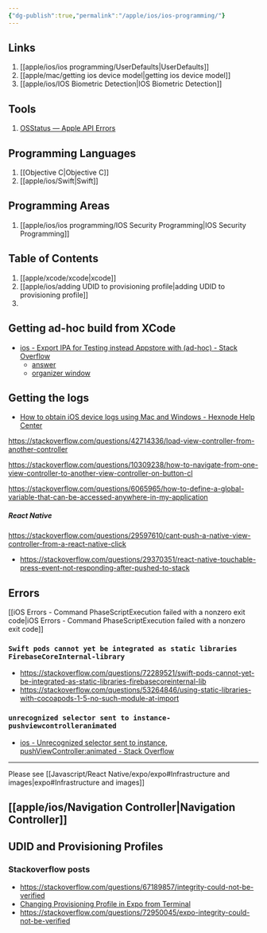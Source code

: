 ```yaml
---
{"dg-publish":true,"permalink":"/apple/ios/ios-programming/"}
---
```



## Links

1. [[apple/ios/ios programming/UserDefaults\|UserDefaults]]
2. [[apple/mac/getting ios device model\|getting ios device model]]
3. [[apple/ios/IOS Biometric Detection\|IOS Biometric Detection]]

## Tools

1. [OSStatus — Apple API Errors](https://www.osstatus.com/)

## Programming Languages

1. [[Objective C\|Objective C]]
2. [[apple/ios/Swift\|Swift]]

## Programming Areas

1. [[apple/ios/ios programming/IOS Security Programming\|IOS Security Programming]]

## Table of Contents

1. [[apple/xcode/xcode\|xcode]]
2. [[apple/ios/adding UDID to provisioning profile\|adding UDID to provisioning profile]]
3. 


## Getting ad-hoc build from XCode

- [ios - Export IPA for Testing instead Appstore with (ad-hoc) - Stack Overflow](https://stackoverflow.com/questions/47036056/export-ipa-for-testing-instead-appstore-with-ad-hoc)
	- [answer](https://stackoverflow.com/a/47053605/7154462)
	- [organizer window](https://stackoverflow.com/questions/4703290/how-do-you-get-to-the-xcode-provisioning-organizer)

## Getting the logs

- [How to obtain iOS device logs using Mac and Windows - Hexnode Help Center](https://www.hexnode.com/mobile-device-management/help/obtain-ios-device-logs-using-mac-and-windows/)








https://stackoverflow.com/questions/42714336/load-view-controller-from-another-controller

https://stackoverflow.com/questions/10309238/how-to-navigate-from-one-view-controller-to-another-view-controller-on-button-cl

https://stackoverflow.com/questions/6065965/how-to-define-a-global-variable-that-can-be-accessed-anywhere-in-my-application



##### React Native

https://stackoverflow.com/questions/29597610/cant-push-a-native-view-controller-from-a-react-native-click

- https://stackoverflow.com/questions/29370351/react-native-touchable-press-event-not-responding-after-pushed-to-stack

## Errors

[[iOS Errors - Command PhaseScriptExecution failed with a nonzero exit code\|iOS Errors - Command PhaseScriptExecution failed with a nonzero exit code]]

### `Swift pods cannot yet be integrated as static libraries FirebaseCoreInternal-library`

- https://stackoverflow.com/questions/72289521/swift-pods-cannot-yet-be-integrated-as-static-libraries-firebasecoreinternal-lib
- https://stackoverflow.com/questions/53264846/using-static-libraries-with-cocoapods-1-5-no-such-module-at-import



### `unrecognized selector sent to instance-pushviewcontrolleranimated`

- [ios - Unrecognized selector sent to instance, pushViewController:animated - Stack Overflow](https://stackoverflow.com/questions/25810743/unrecognized-selector-sent-to-instance-pushviewcontrolleranimated)




---

Please see [[Javascript/React Native/expo/expo#Infrastructure and images\|expo#Infrastructure and images]]

## [[apple/ios/Navigation Controller\|Navigation Controller]]

## UDID and Provisioning Profiles

### Stackoverflow posts

- https://stackoverflow.com/questions/67189857/integrity-could-not-be-verified
- [Changing Provisioning Profile in Expo from Terminal](https://stackoverflow.com/questions/52705618/changing-provisioning-profile-in-expo-from-terminal)
- https://stackoverflow.com/questions/72950045/expo-integrity-could-not-be-verified


